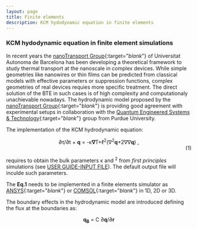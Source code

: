 ```yaml
---
layout: page
title: Finite elements 
description: KCM hydodynamic equation in finite elements 
---
```


### KCM hydodynamic equation in finite element simulations

In recent years the [nanoTransport Group](http://grupsderecerca.uab.cat/nanotransport/en){:target="_blank_"} of Universitat Autonoma de Barcelona 
has been developing a theoretical framework to study thermal transport at the nanoscale in complex devices. While simple 
geometries like nanowires or thin films can be predicted from classical models with effective parameters or suppression
functions, complex geometries of real devices requies more specific treatment. The direct solution of the BTE in such cases
is of high complexity and computationaly unachievable nowadays. The hydrodynamic model proposed by the
[nanoTransport Group](http://grupsderecerca.uab.cat/nanotransport/en){:target="_blank_"} is providing good agreement with experimental
setups in collaboration with the [Quantum Engineered Systems & Technology](https://nanohub.org/groups/quest/){:target="_blank_"} group from Purdue University.

The implementation of the KCM hydrodynamic equation:

<center> &part;&tau;/&part;t + <b>q</b>
 = -&kappa;<b>&nabla;</b>T+&ell;<sup>2</sup>(&nabla;<sup>2</sup><b>q</b>+2&nabla;&nabla;<b>q</b>) ,</center><div align="right">(1)</div>

requires to obtain the bulk parameters &kappa; and <math>&ell;<sup>2</sup></math> from <i>first principles</i>
simulations (see [USER GUIDE-INPUT FILE](https://physta.github.io/input_file/)). The default output file will inculde such parameters.

The <b>Eq.1</b> needs to be implemented in a finite elements simulator as [ANSYS](http://www.ansys.com/){:target="_blank_"} or [COMSOL](https://www.comsol.com){:target="_blank_"} in 1D, 2D or 3D.

The boundary effects in the hydrodynamic model are introduced defining the flux at the boundaries as:

<center> <b>q<sub>B</sub></b> = C &part;<b>q</b>/&part;<b>r</b>



